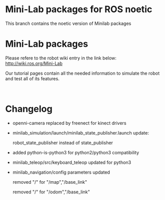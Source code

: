 # Mini-Lab packages for ROS noetic
This branch contains the noetic version of Minilab packages

# Mini-Lab packages
Please refere to the robot wiki entry in the link below: http://wiki.ros.org/Mini-Lab

Our tutorial pages contain all the needed information to simulate the robot and test all of its features.

<br />

# Changelog

* openni-camera replaced by freenect for kinect drivers

* minilab_simulation/launch/minilab_state_publisher.launch update:

	robot_state_publisher instead of state_publisher
	
* added python-is-python3 for python2/python3 compatibility

* minilab_teleop/src/keyboard_teleop updated for python3

* minilab_navigation/config parameters updated

	removed "/" for "/map","/base_link"
  
	removed "/" for "/odom","/base_link"
  
